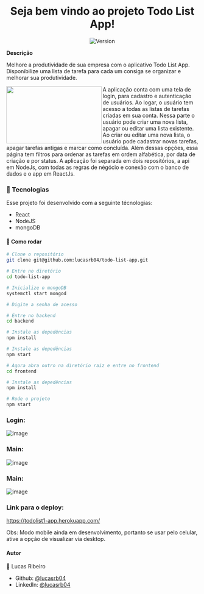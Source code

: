 


<h1 align="center">Seja bem vindo ao projeto Todo List App!</h1>
<p align="center">
  <img alt="Version" src="https://img.shields.io/badge/version-0.1.0-blue.svg?cacheSeconds=2592000" />
</p>

**Descrição**

Melhore a produtividade de sua empresa com o aplicativo Todo List App. Disponibilize uma lista de tarefa para cada um consiga se organizar e melhorar sua produtividade. 

<img src="https://media3.giphy.com/media/3o6MbhbYBsqTrbP2qQ/giphy.gif?cid=790b7611b79d1c56a9b188a97ee0ef46d799700f98f48939&rid=giphy.gif&ct=g" align="left" width="250" height="150" />


A aplicação conta com uma tela de login, para cadastro e autenticação de usuários. Ao logar, o usuário tem acesso a todas as listas de tarefas criadas em sua conta. Nessa parte o usuário pode criar uma nova lista, apagar ou editar uma lista existente. Ao criar ou editar uma nova lista, o usuário pode cadastrar novas tarefas, apagar tarefas antigas e marcar como concluída. Além dessas opções, essa página tem filtros para ordenar as tarefas em ordem alfabética, por data de criação e por status.
A aplicação foi separada em dois repositórios, a api em NodeJs, com todas as regras de négócio e conexão com o banco de dados e o app em ReactJs.
### :nut_and_bolt: Tecnologias

Esse projeto foi desenvolvido com a seguinte técnologias:

- React
- NodeJS
- mongoDB

#### :thinking: Como rodar

```bash
# Clone o repositório
git clone git@github.com:lucasrb04/todo-list-app.git

# Entre no diretório
cd todo-list-app

# Inicialize o mongoDB
systemctl start mongod

# Digite a senha de acesso

# Entre no backend
cd backend

# Instale as depedências
npm install

# Instale as depedências
npm start

# Agora abra outro na diretório raiz e entre no frontend
cd frontend

# Instale as depedências
npm install

# Rode o projeto
npm start
```

### Login:
![image](https://user-images.githubusercontent.com/20855321/140431446-85b728e9-3e94-4959-8813-b4661116ddfd.png)
### Main:
![image](https://user-images.githubusercontent.com/20855321/140431707-be31abc0-266d-479c-bf58-269e38b2e891.png)
### Main:
![image](https://user-images.githubusercontent.com/20855321/140431749-9895b67c-c6cf-4209-9264-10a8d5dc3a42.png)


### Link para o deploy:
https://todolist1-app.herokuapp.com/

Obs: Modo mobile ainda em desenvolvimento, portanto se usar pelo celular, ative a opção de visualizar via desktop.

#### Autor

👤 Lucas Ribeiro

- Github: [@lucasrb04](https://github.com/lucasrb04)
- LinkedIn: [@lucasrb04](https://www.linkedin.com/in/lucasrb04/)

